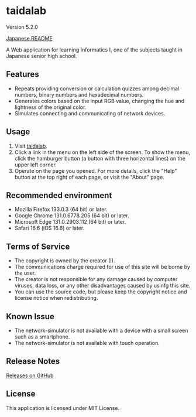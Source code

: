 # taidalab

Version 5.2.0

[Japanese README](README.ja.md)

A Web application for learning Informatics &#8544;, one of the subjects taught in Japanese senior high school.

## Features

- Repeats providing conversion or calculation quizzes among decimal numbers, binary numbers and hexadecimal numbers.
- Generates colors based on the input RGB value, changing the hue and lightness of the original color.
- Simulates connecting and communicating of network devices.

## Usage

1. Visit [taidalab](https://taidalog.github.io/taidalab/).
1. Click a link in the menu on the left side of the screen. To show the menu, click the hamburger button (a button with three horizontal lines) on the upper left corner.
1. Operate on the page you opened. For more details, click the "Help" button at the top right of each page, or visit the "About" page.

## Recommended environment

- Mozilla Firefox 133.0.3 (64 bit) or later.
- Google Chrome 131.0.6778.205 (64 bit) or later.
- Microsoft Edge 131.0.2903.112 (64 bit) or later.
- Safari 16.6 (iOS 16.6) or later.

## Terms of Service

- The copyright is owned by the creator (I).
- The communications charge required for use of this site will be borne by the user.
- The creator is not responsible for any damage caused by computer viruses, data loss, or any other disadvantages caused by usinfg this site.
- You can use the source code, but please keep the copyright notice and license notice when redistributing.

## Known Issue

- The network-simulator is not available with a device with a small screen such as a smartphone.
- The network-simulator is not available with touch operation.

## Release Notes

[Releases on GitHub](https://github.com/taidalog/taidalab/releases)

## License

This application is licensed under MIT License.
